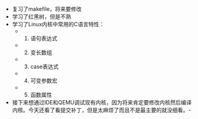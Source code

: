 - 复习了makefile，将来要修改
- 学习了红黑树，但是不熟
- 学习了Linux内核中常用的C语言特性：
    - 1. 语句表达式
    - 2. 变长数组
    - 3. case表达式
    - 4. 可变参数宏
    - 5. 函数属性
- 接下来想通过IDE和QEMU调试现有内核，因为将来肯定要修改内核然后编译 
    内核。今天还看了看提交补丁，但是太麻烦了而且不是最主要的就没细看。-

